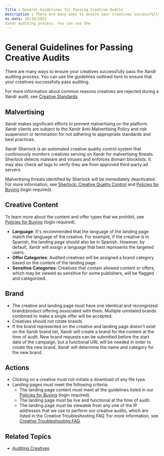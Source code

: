 ```yaml
---
Title : General Guidelines for Passing Creative Audits
Description : There are many ways to ensure your creatives successfully pass the
ms.date: 10/28/2023
Xandr auditing process. You can use the
---
```



# General Guidelines for Passing Creative Audits



There are many ways to ensure your creatives successfully pass the
Xandr auditing process. You can use the
guidelines outlined here to ensure that your creatives successfully pass
auditing.

For more information about common reasons creatives are rejected during
a Xandr audit, see
<a href="creative-standards.md" class="xref"
title="Xandr has foundational policies that all creative and inventory content must follow. Creatives that violate these policies will be removed from the platform, and will be ineligible for both real-time bidding (RTB) and in-network buying. Repeated violation of these policies may result in strikes against offending members.">Creative
Standards</a>.

>

## Malvertising

Xandr makes significant efforts to prevent
malvertising on the platform. Xandr clients are
subject to the Xandr Anti-Malvertising Policy
and risk suspension or termination for not adhering to appropriate
standards and best practices.

Xandr Sherlock is an automated creative quality
control system that continuously monitors creatives serving on
Xandr for malvertising threats. Sherlock detects
malware and viruses and enforces domain blocklists. It may also check ad
tags to verify they are from approved third-party ad servers.

Malvertising threats identified by Sherlock will be immediately
deactivated. For more information, see
<a href="sherlock-creative-quality-control.md" class="xref"
title="Xandr takes malware extremely seriously, and we are actively working to be at the forefront of prevention in order to protect our customers.">Sherlock:
Creative Quality Control</a> and <a
href="https://microsoftapc.sharepoint.com/teams/XandrServicePolicies/SitePages/Policies-for-Buying.aspx"
class="xref" target="_blank">Policies for Buying</a> (login required).



>

## Creative Content

To learn more about the content and offer types that we prohibit, see <a
href="https://microsoftapc.sharepoint.com/teams/XandrServicePolicies/SitePages/Policies-for-Buying.aspx"
class="xref" target="_blank">Policies for Buying</a> (login required).

- **Language**: It's recommended that the language of the landing page
  match the language of the creative. For example, if the creative is in
  Spanish, the landing page should also be in Spanish. However, by
  default, Xandr will assign a language that
  best represents the targeted users.
- **Offer Categories**: Audited creatives will be assigned a brand
  category based on the content of the landing page.
- **Sensitive Categories**: Creatives that contain allowed content or
  offers, which may be viewed as sensitive for some publishers, will be
  flagged and categorized.



>

## Brand

- The creative and landing page must have one identical and recongnized
  brand/product offering associated with them. Multiple unrelated brands
  combined to make a single offer will be accepted.
- Creatives should not rotate brands.
- If the brand represented on the creative and landing page doesn't
  exist on the Xandr brand list,
  Xandr will create a brand for the content at
  the time of audit. New brand requests can be submitted before the
  start date of the campaign, but a functional URL will be needed in
  order to create the new brand. Xandr will
  determine the name and category for the new brand.



>

## Actions

- Clicking on a creative must not initiate a download of any file type.
- Landing pages must meet the following criteria:
  - The landing page content must meet all the guidelines listed in our
    <a
    href="https://microsoftapc.sharepoint.com/teams/XandrServicePolicies/SitePages/Policies-for-Buying.aspx"
    class="xref" target="_blank">Policies for Buying</a> (login
    required).
  - The landing page must be live and functional at the time of audit.
  - The landing page must be viewable from any one of the IP addresses
    that we use to perform our creative audits, which are listed in the
    Creative Troubleshooting FAQ. For more information, see <a
    href="xandr-bidders/creative-troubleshooting-faq.md#CreativeTroubleshootingFAQ-CreativeDoesn-tDisplay"
    class="xref" target="_blank">Creative Troubleshooting FAQ</a>.



>

## Related Topics

- <a href="auditing-creatives.md" class="xref"
  title="Buyers must submit creatives to Xandr so that they can be audited before running on Xandr real-time inventory. Creatives that fail the Xandr platform audit will not run.">Auditing
  Creatives</a>






